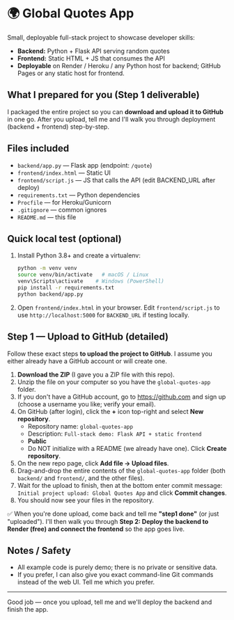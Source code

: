 # 🌍 Global Quotes App

Small, deployable full-stack project to showcase developer skills:
- **Backend:** Python + Flask API serving random quotes
- **Frontend:** Static HTML + JS that consumes the API
- **Deployable** on Render / Heroku / any Python host for backend; GitHub Pages or any static host for frontend.

## What I prepared for you (Step 1 deliverable)
I packaged the entire project so you can **download and upload it to GitHub** in one go. After you upload, tell me and I'll walk you through deployment (backend + frontend) step-by-step.

## Files included
- `backend/app.py` — Flask app (endpoint: `/quote`)
- `frontend/index.html` — Static UI
- `frontend/script.js` — JS that calls the API (edit BACKEND_URL after deploy)
- `requirements.txt` — Python dependencies
- `Procfile` — for Heroku/Gunicorn
- `.gitignore` — common ignores
- `README.md` — this file

## Quick local test (optional)
1. Install Python 3.8+ and create a virtualenv:
   ```bash
   python -m venv venv
   source venv/bin/activate   # macOS / Linux
   venv\Scripts\activate    # Windows (PowerShell)
   pip install -r requirements.txt
   python backend/app.py
   ```
2. Open `frontend/index.html` in your browser. Edit `frontend/script.js` to use `http://localhost:5000` for `BACKEND_URL` if testing locally.

## Step 1 — Upload to GitHub (detailed)
Follow these exact steps **to upload the project to GitHub**. I assume you either already have a GitHub account or will create one.

1. **Download the ZIP** (I gave you a ZIP file with this repo).
2. Unzip the file on your computer so you have the `global-quotes-app` folder.
3. If you don't have a GitHub account, go to https://github.com and sign up (choose a username you like; verify your email).
4. On GitHub (after login), click the **+** icon top-right and select **New repository**.
   - Repository name: `global-quotes-app`
   - Description: `Full-stack demo: Flask API + static frontend`
   - **Public**
   - Do NOT initialize with a README (we already have one). Click **Create repository**.
5. On the new repo page, click **Add file → Upload files**.
6. Drag-and-drop the entire contents of the `global-quotes-app` folder (both `backend/` and `frontend/`, and the other files).
7. Wait for the upload to finish, then at the bottom enter commit message: `Initial project upload: Global Quotes App` and click **Commit changes**.
8. You should now see your files in the repository.

✅ When you're done upload, come back and tell me **"step1 done"** (or just "uploaded"). I'll then walk you through **Step 2: Deploy the backend to Render (free) and connect the frontend** so the app goes live.

## Notes / Safety
- All example code is purely demo; there is no private or sensitive data.
- If you prefer, I can also give you exact command-line Git commands instead of the web UI. Tell me which you prefer.

---
Good job — once you upload, tell me and we'll deploy the backend and finish the app.
